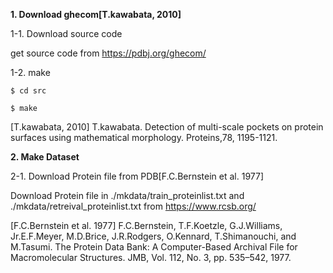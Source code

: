 **1. Download ghecom[T.kawabata, 2010]**

1-1. Download source code

get source code from <https://pdbj.org/ghecom/>

1-2. make

`$ cd src`

`$ make`

[T.kawabata, 2010] T.kawabata. Detection of multi-scale pockets on protein surfaces using mathematical morphology. Proteins,78, 1195-1121.

**2. Make Dataset**

2-1. Download Protein file from PDB[F.C.Bernstein et al. 1977]

Download Protein file in ./mkdata/train_proteinlist.txt and ./mkdata/retreival_proteinlist.txt from <https://www.rcsb.org/>

[F.C.Bernstein et al. 1977] F.C.Bernstein, T.F.Koetzle, G.J.Williams, Jr.E.F.Meyer, M.D.Brice, J.R.Rodgers, O.Kennard, T.Shimanouchi, and M.Tasumi. The Protein Data Bank: A Computer-Based Archival File for Macromolecular Structures. JMB, Vol. 112, No. 3, pp. 535–542, 1977.